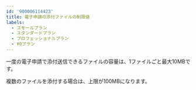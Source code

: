 ```yaml
---
id: '900006114423'
title: 電子申請の添付ファイルの制限値
labels:
  - スモールプラン
  - スタンダードプラン
  - プロフェッショナルプラン
  - ¥0プラン
---
```

一度の電子申請で添付送信できるファイルの容量は、1ファイルごと最大10MBです。

複数のファイルを添付する場合は、上限が100MBになります。
